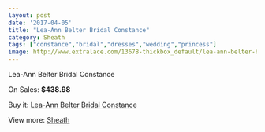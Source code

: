 ```yaml
---
layout: post
date: '2017-04-05'
title: "Lea-Ann Belter Bridal Constance"
category: Sheath
tags: ["constance","bridal","dresses","wedding","princess"]
image: http://www.extralace.com/13678-thickbox_default/lea-ann-belter-bridal-constance.jpg
---
```

Lea-Ann Belter Bridal Constance

On Sales: **$438.98**
<a href="https://www.extralace.com/sheath/6484-lea-ann-belter-bridal-constance.html"><amp-img layout="responsive" width="600" height="600" src="//www.extralace.com/13678-thickbox_default/lea-ann-belter-bridal-constance.jpg" alt="Lea-Ann Belter Bridal Constance 0" /></a>
<a href="https://www.extralace.com/sheath/6484-lea-ann-belter-bridal-constance.html"><amp-img layout="responsive" width="600" height="600" src="//www.extralace.com/13679-thickbox_default/lea-ann-belter-bridal-constance.jpg" alt="Lea-Ann Belter Bridal Constance 1" /></a>

Buy it: [Lea-Ann Belter Bridal Constance](https://www.extralace.com/sheath/6484-lea-ann-belter-bridal-constance.html "Lea-Ann Belter Bridal Constance")

View more: [Sheath](https://www.extralace.com/7-sheath "Sheath")